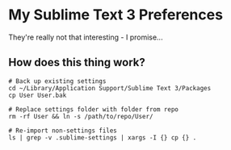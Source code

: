 # My Sublime Text 3 Preferences

They're really not that interesting - I promise...

## How does this thing work?

	# Back up existing settings
	cd ~/Library/Application Support/Sublime Text 3/Packages
	cp User User.bak

	# Replace settings folder with folder from repo
	rm -rf User && ln -s /path/to/repo/User/

	# Re-import non-settings files
	ls | grep -v .sublime-settings | xargs -I {} cp {} .